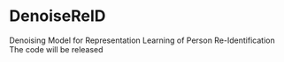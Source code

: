 # DenoiseReID
Denoising Model for Representation Learning of Person Re-Identification
The code will be released
